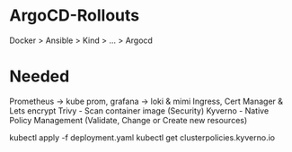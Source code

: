 # ArgoCD-Rollouts

Docker > Ansible > Kind > ... > Argocd

# Needed 

Prometheus -> kube prom, grafana -> loki & mimi
Ingress, Cert Manager & Lets encrypt
Trivy - Scan container image (Security)
Kyverno - Native Policy Management (Validate, Change or Create new resources)

kubectl apply -f deployment.yaml
kubectl get clusterpolicies.kyverno.io